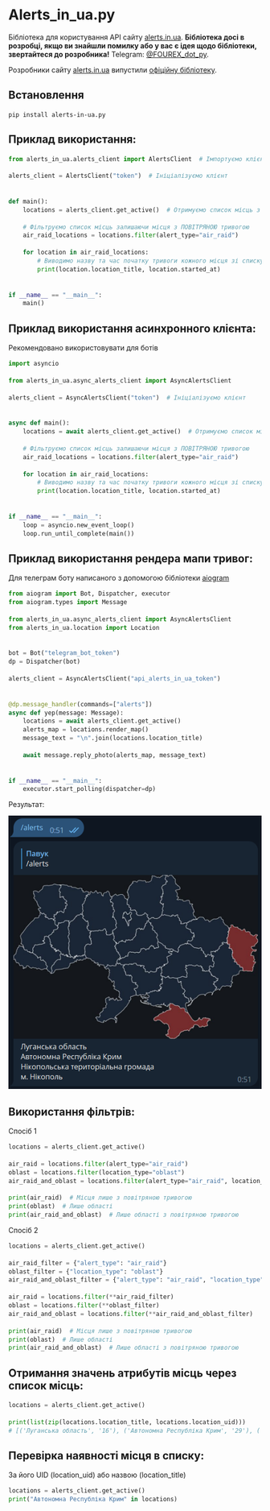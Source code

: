 # Alerts_in_ua.py

Бібліотека для користування API сайту [alerts.in.ua](https://alerts.in.ua).
**Бібліотека досі в розробці, якщо ви знайшли помилку або у вас є ідея щодо бібліотеки,
звертайтеся до розробника!** Telegram: [@FOUREX_dot_py](https://t.me/FOUREX_dot_py).

Розробники сайту [alerts.in.ua](https://alerts.in.ua/) випустили
[офіційну бібліотеку](https://github.com/alerts-ua/alerts-in-ua-py).

## Встановлення

```commandline
pip install alerts-in-ua.py
```

## Приклад використання:

```python
from alerts_in_ua.alerts_client import AlertsClient  # Імпортуємо клієнт

alerts_client = AlertsClient("token")  # Ініціалізуємо клієнт


def main():
    locations = alerts_client.get_active()  # Отримуємо список місць з тривогою

    # Фільтруємо список місць залишаючи місця з ПОВІТРЯНОЮ тривогою
    air_raid_locations = locations.filter(alert_type="air_raid")

    for location in air_raid_locations:
        # Виводимо назву та час початку тривоги кожного місця зі списку
        print(location.location_title, location.started_at)


if __name__ == "__main__":
    main()
```

## Приклад використання асинхронного клієнта:
Рекомендовано використовувати для ботів

```python
import asyncio

from alerts_in_ua.async_alerts_client import AsyncAlertsClient

alerts_client = AsyncAlertsClient("token")  # Ініціалізуємо клієнт


async def main():
    locations = await alerts_client.get_active()  # Отримуємо список місць з тривогою

    # Фільтруємо список місць залишаючи місця з ПОВІТРЯНОЮ тривогою
    air_raid_locations = locations.filter(alert_type="air_raid")

    for location in air_raid_locations:
        # Виводимо назву та час початку тривоги кожного місця зі списку
        print(location.location_title, location.started_at)


if __name__ == "__main__":
    loop = asyncio.new_event_loop()
    loop.run_until_complete(main())
```

## Приклад використання рендера мапи тривог:
Для телеграм боту написаного з допомогою бібліотеки [aiogram](https://github.com/aiogram/aiogram)
```python
from aiogram import Bot, Dispatcher, executor
from aiogram.types import Message

from alerts_in_ua.async_alerts_client import AsyncAlertsClient
from alerts_in_ua.location import Location


bot = Bot("telegram_bot_token")
dp = Dispatcher(bot)

alerts_client = AsyncAlertsClient("api_alerts_in_ua_token")


@dp.message_handler(commands=["alerts"])
async def yep(message: Message):
    locations = await alerts_client.get_active()
    alerts_map = locations.render_map()
    message_text = "\n".join(locations.location_title)

    await message.reply_photo(alerts_map, message_text)


if __name__ == "__main__":
    executor.start_polling(dispatcher=dp)
```

Результат:

![map_render_result.png](assets/map_render_result.png)

## Використання фільтрів:
Спосіб 1
```python
locations = alerts_client.get_active()

air_raid = locations.filter(alert_type="air_raid")
oblast = locations.filter(location_type="oblast")
air_raid_and_oblast = locations.filter(alert_type="air_raid", location_type="oblast")

print(air_raid)  # Місця лише з повітряною тривогою
print(oblast)  # Лише області
print(air_raid_and_oblast)  # Лише області з повітряною тривогою
```
Спосіб 2
```python
locations = alerts_client.get_active()

air_raid_filter = {"alert_type": "air_raid"}
oblast_filter = {"location_type": "oblast"}
air_raid_and_oblast_filter = {"alert_type": "air_raid", "location_type": "oblast"}

air_raid = locations.filter(**air_raid_filter)
oblast = locations.filter(**oblast_filter)
air_raid_and_oblast = locations.filter(**air_raid_and_oblast_filter)

print(air_raid)  # Місця лише з повітряною тривогою
print(oblast)  # Лише області
print(air_raid_and_oblast)  # Лише області з повітряною тривогою
```

## Отримання значень атрибутів місць через список місць:
```python
locations = alerts_client.get_active()

print(list(zip(locations.location_title, locations.location_uid)))
# [('Луганська область', '16'), ('Автономна Республіка Крим', '29'), ('Нікопольська територіальна громада', '351'), ('м. Нікополь', '5351')]
```

## Перевірка наявності місця в списку:
За його UID (location_uid) або назвою (location_title)

```python
locations = alerts_client.get_active()
print("Автономна Республіка Крим" in locations)
```
